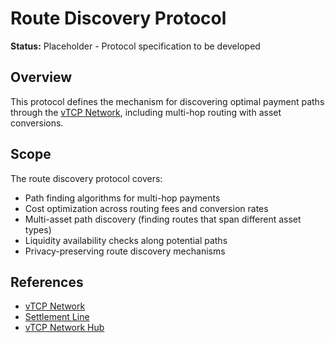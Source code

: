 # Route Discovery Protocol

**Status:** Placeholder - Protocol specification to be developed

## Overview

This protocol defines the mechanism for discovering optimal payment paths through the [vTCP Network](/architecture/common/entities/vtcp_network.md), including multi-hop routing with asset conversions.

## Scope

The route discovery protocol covers:
- Path finding algorithms for multi-hop payments
- Cost optimization across routing fees and conversion rates
- Multi-asset path discovery (finding routes that span different asset types)
- Liquidity availability checks along potential paths
- Privacy-preserving route discovery mechanisms

## References

- [vTCP Network](/architecture/common/entities/vtcp_network.md)
- [Settlement Line](/architecture/common/entities/vtcp_settlement_line.md)
- [vTCP Network Hub](/architecture/common/entities/hub.md)